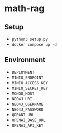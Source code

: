 # math-rag

## Setup
- `python3 setup.py`
- `docker compose up -d`

## Environment
- `DEPLOYMENT`
- `MINIO_ENDPOINT`
- `MINIO_ACCESS_KEY`
- `MINIO_SECRET_KEY`
- `MONGO_HOST`
- `NEO4J_URI`
- `NEO4J_USERNAME`
- `NEO4J_PASSWORD`
- `QDRANT_URL`
- `OPENAI_BASE_URL`
- `OPENAI_API_KEY`